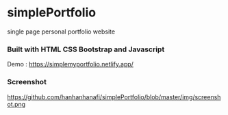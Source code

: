 # simplePortfolio
single page personal portfolio website

### Built with HTML CSS Bootstrap and Javascript

Demo : https://simplemyportfolio.netlify.app/

### Screenshot
https://github.com/hanhanhanafi/simplePortfolio/blob/master/img/screenshot.png

